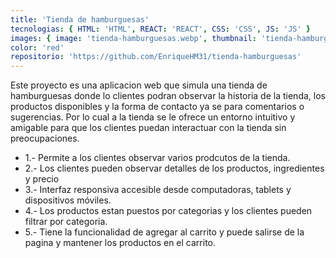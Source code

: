 ```yaml
---
title: 'Tienda de hamburguesas'
tecnologias: { HTML: 'HTML', REACT: 'REACT', CSS: 'CSS', JS: 'JS' }
images: { image: 'tienda-hamburguesas.webp', thumbnail: 'tienda-hamburguesas-hover.webp', imageTitle: 'tienda-hamburguesas-title.webp', pagina: 'tienda-hamburguesas-pagina.webp' }
color: 'red'
repositorio: 'https://github.com/EnriqueHM31/tienda-hamburguesas'
---
```


Este proyecto es una aplicacion web que simula una tienda de hamburguesas donde lo clientes podran observar la historia de la tienda, los productos disponibles y la forma de contacto ya se para comentarios o sugerencias. Por lo cual a la tienda se le ofrece un entorno intuitivo y amigable para que los clientes puedan interactuar con la tienda sin preocupaciones.

<ul>
<li>1.- Permite a los clientes observar varios prodcutos de la tienda.</li>
<li>2.- Los clientes pueden observar detalles de los productos, ingredientes y precio</li>
<li>3.- Interfaz responsiva accesible desde computadoras, tablets y dispositivos móviles.</li>
<li>4.- Los productos estan puestos por categorias y los clientes pueden filtrar por categoria.</li>
<li>5.- Tiene la funcionalidad de agregar al carrito y puede salirse de la pagina y mantener los productos en el carrito.</li>

<ul>
